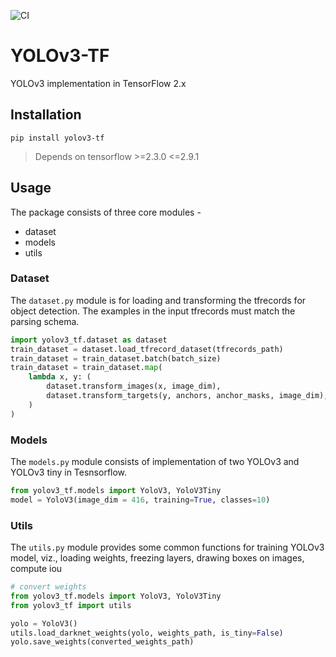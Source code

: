 ![CI](https://github.com/prp0x80/yolov3-tf2/actions/workflows/ci.yml/badge.svg?branch=develop?event=push)

# YOLOv3-TF

YOLOv3 implementation in TensorFlow 2.x

## Installation

```
pip install yolov3-tf
```

> Depends on tensorflow >=2.3.0 <=2.9.1

## Usage

The package consists of three core modules -

- dataset
- models
- utils

### Dataset

The `dataset.py` module is for loading and transforming the tfrecords for object detection. The examples in the input tfrecords must match the parsing schema.

```python
import yolov3_tf.dataset as dataset
train_dataset = dataset.load_tfrecord_dataset(tfrecords_path)
train_dataset = train_dataset.batch(batch_size)
train_dataset = train_dataset.map(
    lambda x, y: (
        dataset.transform_images(x, image_dim),
        dataset.transform_targets(y, anchors, anchor_masks, image_dim),
    )
)
```

### Models

The `models.py` module consists of implementation of two YOLOv3 and YOLOv3 tiny in Tesnsorflow.

```python
from yolov3_tf.models import YoloV3, YoloV3Tiny
model = YoloV3(image_dim = 416, training=True, classes=10)
```

### Utils

The `utils.py` module provides some common functions for training YOLOv3 model, viz., loading weights, freezing layers, drawing boxes on images, compute iou

```python
# convert weights 
from yolov3_tf.models import YoloV3, YoloV3Tiny
from yolov3_tf import utils

yolo = YoloV3()
utils.load_darknet_weights(yolo, weights_path, is_tiny=False)
yolo.save_weights(converted_weights_path)
```